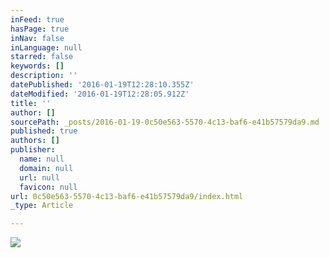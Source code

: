 ```yaml
---
inFeed: true
hasPage: true
inNav: false
inLanguage: null
starred: false
keywords: []
description: ''
datePublished: '2016-01-19T12:28:10.355Z'
dateModified: '2016-01-19T12:28:05.912Z'
title: ''
author: []
sourcePath: _posts/2016-01-19-0c50e563-5570-4c13-baf6-e41b57579da9.md
published: true
authors: []
publisher:
  name: null
  domain: null
  url: null
  favicon: null
url: 0c50e563-5570-4c13-baf6-e41b57579da9/index.html
_type: Article

---
```

![](https://the-grid-user-content.s3-us-west-2.amazonaws.com/e449b1bc-9661-4ad5-9c0b-831923cd05a8.jpg)
